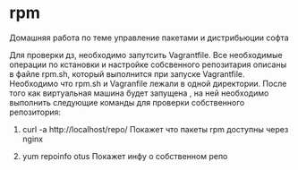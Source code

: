 # rpm
Домашняя работа по теме управление пакетами и дистрибьюции софта

Для проверки дз, необходимо запутсить Vagrantfile.
Все необходимые операции по кстановки и настройке собсвенного репозитария
описаны в файле rpm.sh, который выполнится при запуске Vagrantfile.
Необходимо что rpm.sh и Vagranfile лежали в одной директории.
После того как виртуальная машина будет запущена , на ней необходимо выполнить
следующие команды для проверки собственного репозитория:

1. curl -a http://localhost/repo/ 
Покажет что пакеты rpm доступны через nginx


2. yum repoinfo otus
Покажет инфу о собственном репо